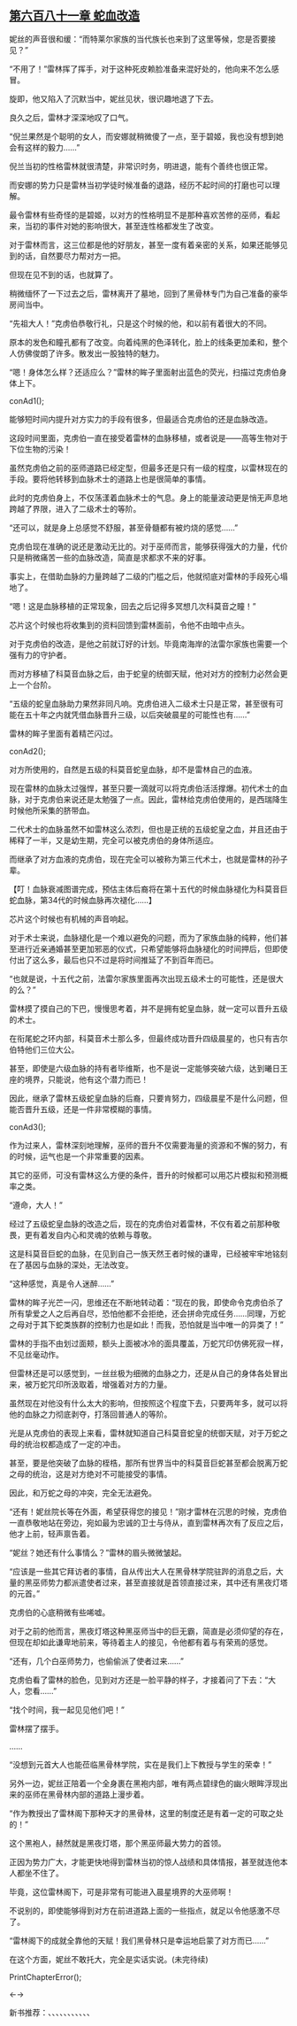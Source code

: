 ## [第六百八十一章 蛇血改造](https://www.xxbiquge.com/11_11222/8987319.html)


  妮丝的声音很和缓：“而特莱尔家族的当代族长也来到了这里等候，您是否要接见？”

  “不用了！”雷林挥了挥手，对于这种死皮赖脸准备来混好处的，他向来不怎么感冒。

  旋即，他又陷入了沉默当中，妮丝见状，很识趣地退了下去。

  良久之后，雷林才深深地叹了口气。

  “倪兰果然是个聪明的女人，而安娜就稍微傻了一点，至于碧姬，我也没有想到她会有这样的毅力……”

  倪兰当初的性格雷林就很清楚，非常识时务，明进退，能有个善终也很正常。

  而安娜的势力只是雷林当初学徒时候准备的退路，经历不起时间的打磨也可以理解。

  最令雷林有些奇怪的是碧姬，以对方的性格明显不是那种喜欢苦修的巫师，看起来，当初的事件对她的影响很大，甚至连性格都发生了改变。

  对于雷林而言，这三位都是他的好朋友，甚至一度有着亲密的关系，如果还能够见到的话，自然要尽力帮对方一把。

  但现在见不到的话，也就算了。

  稍微缅怀了一下过去之后，雷林离开了墓地，回到了黑骨林专门为自己准备的豪华房间当中。

  “先祖大人！”克虏伯恭敬行礼，只是这个时候的他，和以前有着很大的不同。

  原本的发色和瞳孔都有了改变。向着纯黑的色泽转化，脸上的线条更加柔和，整个人仿佛俊朗了许多。散发出一股独特的魅力。

  “嗯！身体怎么样？还适应么？”雷林的眸子里面射出蓝色的荧光，扫描过克虏伯身体上下。

  conAd1();

  能够短时间内提升对方实力的手段有很多，但最适合克虏伯的还是血脉改造。

  这段时间里面，克虏伯一直在接受着雷林的血脉移植，或者说是——高等生物对于下位生物的污染！

  虽然克虏伯之前的巫师道路已经定型，但最多还是只有一级的程度，以雷林现在的手段。要将他转移到血脉术士的道路上也是很简单的事情。

  此时的克虏伯身上，不仅荡漾着血脉术士的气息。身上的能量波动更是悄无声息地跨越了界限，进入了二级术士的等阶。

  “还可以，就是身上总感觉不舒服，甚至骨髓都有被灼烧的感觉……”

  克虏伯现在准确的说还是激动无比的。对于巫师而言，能够获得强大的力量，代价只是稍微痛苦一些的血脉改造，简直是求都求不来的好事。

  事实上，在借助血脉的力量跨越了二级的门槛之后，他就彻底对雷林的手段死心塌地了。

  “嗯！这是血脉移植的正常现象，回去之后记得多冥想几次科莫音之瞳！”

  芯片这个时候也将收集到的资料回馈到雷林面前，令他不由暗中点头。

  对于克虏伯的改造，是他之前就订好的计划。毕竟南海岸的法雷尔家族也需要一个强有力的守护者。

  而对方移植了科莫音血脉之后，由于蛇皇的统御天赋，他对对方的控制力必然会更上一个台阶。

  “五级的蛇皇血脉助力果然非同凡响。克虏伯进入二级术士只是正常，甚至很有可能在五十年之内就凭借血脉晋升三级，以后突破晨星的可能性也有……”

  雷林的眸子里面有着精芒闪过。

  conAd2();

  对方所使用的，自然是五级的科莫音蛇皇血脉，却不是雷林自己的血液。

  现在雷林的血脉太过强悍，甚至只要一滴就可以将克虏伯活活撑爆。初代术士的血脉，对于克虏伯来说还是太勉强了一点。因此，雷林给克虏伯使用的，是西瑞降生时候他所采集的脐带血。

  二代术士的血脉虽然不如雷林这么浓烈，但也是正统的五级蛇皇之血，并且还由于稀释了一半，又是幼生期，完全可以被克虏伯的身体所适应。

  而继承了对方血液的克虏伯，现在完全可以被称为第三代术士，也就是雷林的孙子辈。

  【叮！血脉衰减图谱完成，预估主体后裔将在第十五代的时候血脉褪化为科莫音巨蛇血脉，第34代的时候血脉再次褪化……】

  芯片这个时候也有机械的声音响起。

  对于术士来说，血脉褪化是一个难以避免的问题，而为了家族血脉的纯粹，他们甚至进行近亲通婚甚至更加邪恶的仪式，只希望能够将血脉褪化的时间押后，但即使付出了这么多，最后也只不过是将时间推延了不到百年而已。

  “也就是说，十五代之前，法雷尔家族里面再次出现五级术士的可能性，还是很大的么？”

  雷林摸了摸自己的下巴，慢慢思考着，并不是拥有蛇皇血脉，就一定可以晋升五级的术士。

  在衔尾蛇之环内部，科莫音术士那么多，但最终成功晋升四级晨星的，也只有吉尔伯特他们三位大公。

  甚至，即使是六级血脉的持有者毕维斯，也不是说一定能够突破六级，达到曦日王座的境界，只能说，他有这个潜力而已！

  因此，继承了雷林五级蛇皇血脉的后裔，只要肯努力，四级晨星不是什么问题，但能否晋升五级，还是一件非常模糊的事情。

  conAd3();

  作为过来人，雷林深刻地理解，巫师的晋升不仅需要海量的资源和不懈的努力，有的时候，运气也是一个非常重要的因素。

  其它的巫师，可没有雷林这么方便的条件，晋升的时候都可以用芯片模拟和预测概率之类。

  “遵命，大人！”

  经过了五级蛇皇血脉的改造之后，现在的克虏伯对着雷林，不仅有着之前那种敬畏，更有着发自内心和灵魂的依赖与尊敬。

  这是科莫音巨蛇的血脉，在见到自己一族天然王者时候的谦卑，已经被牢牢地铭刻在了基因与血脉的深处，无法改变。

  “这种感觉，真是令人迷醉……”

  雷林的眸子光芒一闪，思维还在不断地转动着：“现在的我，即使命令克虏伯杀了所有挚爱之人之后再自尽，恐怕他都不会拒绝，还会拼命完成任务……同理，万蛇之母对于其下蛇类族群的控制力也是如此！而我，恐怕就是当中唯一的异类了！”

  雷林的手指不由划过面颊，额头上面被冰冷的面具覆盖，万蛇咒印仿佛死寂一样，不见丝毫动作。

  但雷林还是可以感觉到，一丝丝极为细微的血脉之力，还是从自己的身体各处冒出来，被万蛇咒印所汲取着，增强着对方的力量。

  虽然现在对他没有什么太大的影响，但按照这个程度下去，只要两年多，就可以将他的血脉之力彻底剥夺，打落回普通人的等阶。

  光是从克虏伯的表现上来看，雷林就知道自己科莫音蛇皇的统御天赋，对于万蛇之母的统治权都造成了一定的冲击。

  甚至，要是他突破了血脉的桎梏，那所有世界当中的科莫音巨蛇甚至都会脱离万蛇之母的统治，这是对方绝对不可能接受的事情。

  因此，和万蛇之母的冲突，完全无法避免。

  “还有！妮丝院长等在外面，希望获得您的接见！”刚才雷林在沉思的时候，克虏伯一直恭敬地站在旁边，宛如最为忠诚的卫士与侍从，直到雷林再次有了反应之后，他才上前，轻声禀告着。

  “妮丝？她还有什么事情么？”雷林的眉头微微皱起。

  “应该是一些其它拜访者的事情，自从传出大人在黑骨林学院驻跸的消息之后，大量的黑巫师势力都派遣使者过来，甚至直接就是首领直接过来，其中还有黑夜灯塔的元首。”

  克虏伯的心底稍微有些唏嘘。

  对于之前的他而言，黑夜灯塔这种黑巫师当中的巨无霸，简直是必须仰望的存在，但现在却如此谦卑地前来，等待着主人的接见，令他都有着与有荣焉的感觉。

  “还有，几个白巫师势力，也偷偷派了使者过来……”

  克虏伯看了雷林的脸色，见到对方还是一脸平静的样子，才接着问了下去：“大人，您看……”

  “找个时间，我一起见见他们吧！”

  雷林摆了摆手。

  ……

  “没想到元首大人也能莅临黑骨林学院，实在是我们上下教授与学生的荣幸！”

  另外一边，妮丝正陪着一个全身裹在黑袍内部，唯有两点碧绿色的幽火眼眸浮现出来的巫师在黑骨林内部的道路上漫步着。

  “作为教授出了雷林阁下那种天才的黑骨林，这里的制度还是有着一定的可取之处的！”

  这个黑袍人，赫然就是黑夜灯塔，那个黑巫师最大势力的首领。

  正因为势力广大，才能更快地得到雷林当初的惊人战绩和具体情报，甚至就连他本人都坐不住了。

  毕竟，这位雷林阁下，可是非常有可能进入晨星境界的大巫师啊！

  不说别的，即使能够得到对方在前进道路上面的一些指点，就足以令他感激不尽了。

  “雷林阁下的成就全靠他的天赋！我们黑骨林只是幸运地启蒙了对方而已……”

  在这个方面，妮丝不敢托大，完全是实话实说。(未完待续)<!--over-->

  PrintChapterError();

  ←→

  新书推荐：、、、、、、、、、、、

  
